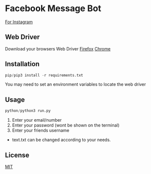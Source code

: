 # Facebook Message Bot

[For Instagram](https://github.com/sulavmhrzn/instagram-message-bot)

## Web Driver

Download your browsers Web Driver
[Firefox](https://github.com/mozilla/geckodriver/releases)
[Chrome](https://sites.google.com/a/chromium.org/chromedriver/downloads)

## Installation

```python
pip/pip3 install -r requirements.txt
```

You may need to set an environment variables to locate the web driver

## Usage

```python
python/python3 run.py

```

1. Enter your email/number
2. Enter your password (wont be shown on the terminal)
3. Enter your friends username

- text.txt can be changed according to your needs.

## License

[MIT](https://github.com/sulavmhrzn/instagram-message-bot/blob/master/license)
